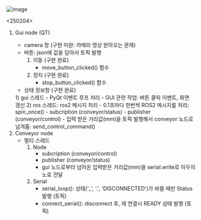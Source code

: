 ![image](https://github.com/user-attachments/assets/32f21dad-5f3a-4ba2-b221-0e1c7b858ae0)

<250204>
1. Gui node (QT)
	<MainWindows>
	- camera 창 (구현 미완: 카메라 영상 받아오는 문제)
	- 버튼: json에 값을 담아서 토픽 발행
		1) 이동 (구현 완료)
			- move_button_clicked() 함수
		2) 정지 (구현 완료)
			- stop_button_clicked() 함수
	- 상태 정보창 (구현 완료)
	<Node>
		1) gui 스레드
			- PyQt 이벤트 루프 처리
			- GUI 관련 작업: 버튼 클릭 이벤트, 화면 갱신
		2) ros 스레드: ros2 메시지 처리
			- 0.1초마다 한번씩 ROS2 메시지를 처리: spin_once()
			- subcription (conveyor/status)
			- publisher (conveyor/control)
			- 입력 받은 거리값(mm)을 토픽 발행해서 conveyor 노드로 넘겨줌: send_control_command()
2. Conveyor node
	- 멀티 스레드
		1) Node
			- subcription (conveyor/control)
			- publisher (conveyor/status)
			- gui 노드로부터 넘어온 입력받은 거리값(mm)을 serial.write로 아두이노로 전달
		2) Serial
			- serial_loop(): 
				상태('_', '.', 'DISCONNECTED')가 바뀔 때만 Status 발행 (토픽)
			- connect_serial(): 
				disconnect 후, 재 연결시 READY 상태 발행 (토픽)
				
	
